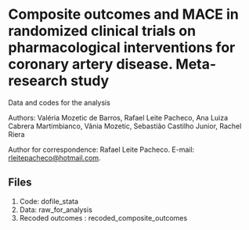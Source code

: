 # Composite outcomes and MACE in randomized clinical trials on pharmacological interventions for coronary artery disease. Meta-research study


Data and codes for the analysis 

Authors: Valéria Mozetic de Barros, Rafael Leite Pacheco, Ana Luiza Cabrera Martimbianco, Vânia Mozetic, Sebastião Castilho Junior, Rachel Riera 

Author for correspondence: Rafael Leite Pacheco. E-mail: rleitepacheco@hotmail.com.


## Files
1. Code: dofile_stata
2. Data: raw_for_analysis
3. Recoded outcomes : recoded_composite_outcomes
  


